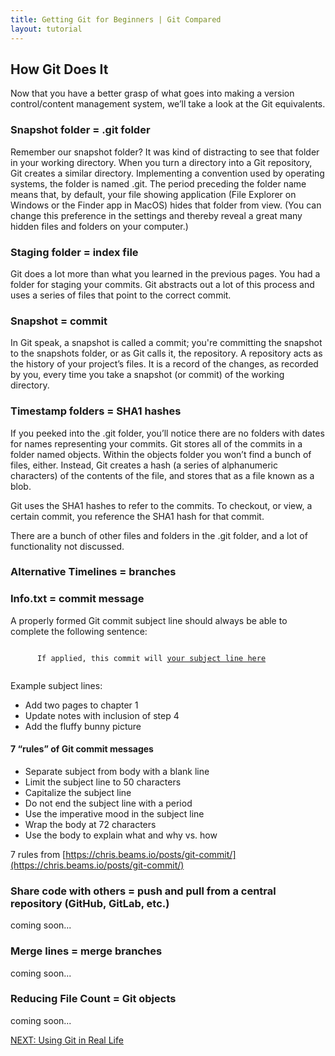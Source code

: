 ```yaml
---
title: Getting Git for Beginners | Git Compared
layout: tutorial
---
```


<h2>How Git Does It</h2>

<p>Now that you have a better grasp of what goes into making a version
  control/content management system, we’ll take a look at the Git
  equivalents.</p>

<h3>Snapshot folder = .git folder</h3>

<p>Remember our snapshot folder? It was kind of distracting to see that
  folder in your working directory. When you turn a directory into a Git
  repository, Git creates a similar directory. Implementing a convention
  used by operating systems, the folder is named <span class="terms">.git</span>. The period
  preceding the folder name means that, by default, your file showing
  application (File Explorer on Windows or the Finder app in MacOS) hides
  that folder from view. (You can change this preference in the settings
  and thereby reveal a great many hidden files and folders on your
  computer.)</p>

<h3>Staging folder = index file</h3>

<p>Git does a lot more than what you learned in the previous pages. You had a
  folder for staging your commits. Git abstracts out a lot of this process and
  uses a series of files that point to the correct commit.</p>

<h3>Snapshot = commit</h3>

<p>In Git speak, a snapshot is called a commit; you're committing the
  snapshot to the snapshots folder, or as Git calls it, the repository. A
  repository acts as the history of your project’s files. It is a record of
  the changes, as recorded by you, every time you take a snapshot (or
  commit) of the working directory.</p>

<h3>Timestamp folders = SHA1 hashes</h3>

<p>If you peeked into the .git folder, you’ll notice there are no folders
  with dates for names representing your commits. Git stores all of the
  commits in a folder named objects. Within the objects folder you won’t
  find a bunch of files, either. Instead, Git creates a hash (a series of
  alphanumeric characters) of the contents of the file, and stores that as
  a file known as a blob.</p>

<p>Git uses the SHA1 hashes to refer to the commits. To checkout, or
  view, a certain commit, you reference the SHA1 hash for that commit.</p>

<p>There are a bunch of other files and folders in the .git folder, and a
  lot of functionality not discussed.</p>

<h3>Alternative Timelines = branches</h3>

<h3>Info.txt = commit message</h3>

<p>A properly formed Git commit subject line should always be able to
  complete the following sentence:</p>

<pre><code>
      If applied, this commit will <u>your subject line here</u>
      </code></pre>

<p>Example subject lines:</p>

<ul class="list">
  <li>Add two pages to chapter 1</li>
  <li>Update notes with inclusion of step 4</li>
  <li>Add the fluffy bunny picture</li>
</ul>

<h4>7 “rules” of Git commit messages</h4>

<ul class="list">
  <li>Separate subject from body with a blank line</li>
  <li>Limit the subject line to 50 characters</li>
  <li>Capitalize the subject line</li>
  <li>Do not end the subject line with a period</li>
  <li>Use the imperative mood in the subject line</li>
  <li>Wrap the body at 72 characters</li>
  <li>Use the body to explain what and why vs. how</li>
</ul>

7 rules from [https://chris.beams.io/posts/git-commit/](https://chris.beams.io/posts/git-commit/)

<h3>Share code with others = push and pull from a central repository (GitHub, GitLab, etc.)</h3>
<p>coming soon...</p>

<h3>Merge lines = merge branches</h3>
<p>coming soon...</p>

<h3>Reducing File Count = Git objects</h3>
<p>coming soon...</p>

<a class="button" href="git-programs.html">NEXT: Using Git in Real Life</a>
